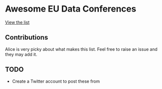 # Awesome EU Data Conferences

[View the list](https://eudataconferences.wheresalice.info)

## Contributions

Alice is very picky about what makes this list.  Feel free to raise an issue and they may add it.

## TODO

- Create a Twitter account to post these from
